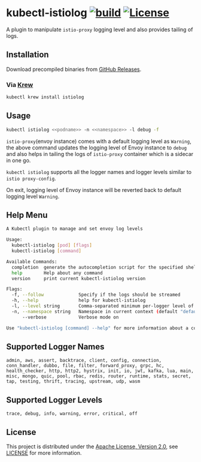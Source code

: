 # kubectl-istiolog [![build](https://github.com/TejaBeta/kubectl-istiolog/actions/workflows/build.yml/badge.svg?branch=main)](https://github.com/TejaBeta/kubectl-istiolog/actions/workflows/build.yml) [![License](https://img.shields.io/badge/License-Apache%202.0-green.svg)](./LICENSE)

A plugin to manipulate `istio-proxy` logging level and also 
provides tailing of logs.

## Installation

Download precompiled binaries from [GitHub Releases](https://github.com/TejaBeta/kubectl-istiolog/releases).

### Via [Krew](https://github.com/kubernetes-sigs/krew)

```bash
kubectl krew install istiolog
```

## Usage

```bash
kubectl istiolog <<podname>> -n <<namespace>> -l debug -f
```

`istio-proxy`(envoy instance) comes with a default logging level as `Warning`, 
the above command updates the logging level of Envoy instance to `debug` and 
also helps in tailing the logs of `istio-proxy` container which is a sidecar
in one go. 

`kubectl istiolog` supports all the logger names and logger levels similar
to `istio proxy-config`.

On exit, logging level of Envoy instance will be reverted back to default 
logging level `Warning`.

## Help Menu

```bash
A Kubectl plugin to manage and set envoy log levels

Usage:
  kubectl-istiolog [pod] [flags]
  kubectl-istiolog [command]

Available Commands:
  completion  generate the autocompletion script for the specified shell
  help        Help about any command
  version     print current kubectl-istiolog version

Flags:
  -f, --follow             Specify if the logs should be streamed
  -h, --help               help for kubectl-istiolog
  -l, --level string       Comma-separated minimum per-logger level of messages to output (default "warning")
  -n, --namespace string   Namespace in current context (default "default")
      --verbose            Verbose mode on

Use "kubectl-istiolog [command] --help" for more information about a command.
```

## Supported Logger Names

```
admin, aws, assert, backtrace, client, config, connection, conn_handler, dubbo, file, filter, forward_proxy, grpc, hc, health_checker, http, http2, hystrix, init, io, jwt, kafka, lua, main, misc, mongo, quic, pool, rbac, redis, router, runtime, stats, secret, tap, testing, thrift, tracing, upstream, udp, wasm
```

## Supported Logger Levels

```
trace, debug, info, warning, error, critical, off
```

## License
This project is distributed under the 
[Apache License, Version 2.0](http://www.apache.org/licenses/LICENSE-2.0), see
[LICENSE](./LICENSE) for more information.
